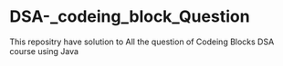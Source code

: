 # DSA-_codeing_block_Question
This repositry have solution to All the question of Codeing Blocks  DSA course using Java
